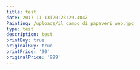 ```yaml
---
title: test
date: 2017-11-13T20:23:29.404Z
Painting: /uploads/il campo di papaveri web.jpg
type: test
description: test
printBuy: true
originalBuy: true
printPrice: '90'
originalPrice: '999'
---
```


